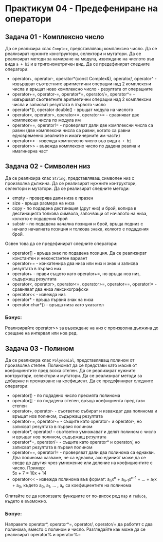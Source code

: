 # Практикум 04 - Предефениране на оператори

## Задача 01 - Комплексно число
Да се реализира клас `Complex`, представляващ комплексно число. Да се реализират нужните конструктори, селектори и мутатори. Да се реализират методи за намиране на модула, извеждане на числото във вида `a + bi` и в тригонометричен вид. Да се предефинират следните оператори:
- operator+, operator-, operator*(const Complex&), operator/, operator^ - извършват съответните аритметични операции над 2 комплексни числа и връщат ново комплексно число - резултата от операциите
- operator+=, operator-=, operator*=, operator/=, operator^= - извършват съответните аритметични операции над 2 комплексни числа и записват резултата в първото число
- operator*(), operator double() - връщат модула на числото
- operator<, operator>, operator<=, operator>= - сравняват две комплексни числа по модула им
- operator==, operator!= - проверяват дали две комплексни числа са равни (две комплексни числа са равни, когато са равни едновременно реалните и имагинерните им части)
- operator<< - извежда комплексно число във вида `a + bi`
- operator>> - въвежда комплексно число по дадена реална и имагинерна част

## Задача 02 - Символен низ
Да се реализира клас `String`, представляващ символен низ с произволна дължина. Да се реализират нужните контруктори, селектори и мутатори. Да се реализират следните методи:
- empty - проверява дали низа е празен
- size - връща размера на низа
- copy - по подадена дестинация (друг низ) и брой, копира в дестинацията толкова символа, започващи от началото на низа, колкото е подадения брой
- substr - по подадена начална позиция и брой, връща подниз с начало началната позиция и толкова знака, колкото е подадения брой.

Освен това да се предефинират следните оператори:
- operator[] - връща знак по подадена позиция. Да се реализират константен и неконстантен вариант
- operator+= - конкатенира два низа или низ и знак и записва резултата в първия низ
- operator+ - прави същото като operator+=, но връща нов низ, съдържащ резултата
- operator<, operator>, operator<=, operator>=, operator==, operator!= - сравняват два низа лексикографски
- operator<< - извежда низ
- operator* - връща първия знак на низа
- operator char*() - връща низа като указател

### Бонус:
Реализирайте operator>> за въвеждане на низ с произволна дължина до срещане на интервал или нов ред.

## Задача 03 - Полином
Да се реализира клас `Polynomial`, представляващ полином от произволна степен. Полиномът да се представи като масив от коефициентите пред всяка степен. Да се реализират нужните контруктори, селектори и мутатори. Да се реализират методи за добавяне и премахване на коефициент. Да се предефинират следните оператори:
- operator() - по подадено число пресмята полинома
- operator[] - по подадена степен, връща коефициента пред тази степен
- operator+, operator- - съответно събират и изваждат два полинома и връщат нов полином, съдържащ резултата
- operator+=, operator-= - същите като operator+ и operator-, но записват резултата в първия полином
- operator*, operator/ - съответно умножават и делят полином с число и връщат нов полином, съдържащ резултата
- operator*=, operator/= - същите като operator* и operator/, но записват резултата в първия полином
- operator==, operator!= - проверяват дали два полинома са еднакви. Два полинома казваме, че са еднакви, ако единият може да се сведе до другия чрез умножение или деление на коефициентите с число. Пример: <div>5х + 7 = 10х + 14</div>
- operator<< - извежда полинома във формат: a<sub>n</sub>x<sup>n</sup> + a<sub>n-1</sub>x<sup>n-1</sup> + ... + a<sub>1</sub>x + a<sub>0</sub>, където а<sub>0</sub>, а<sub>1</sub>, ... , а<sub>n</sub> са коефициентите на полинома 

Опитайте се да използвате функциите от по-висок ред `map` и `reduce`, където е възможно.

### Бонус:
Направете operator*, operator*=, operator/, operator/= да работят с два полинома, вместо с полином и число. Разгледайте как може да се реализират operator% и operator%=